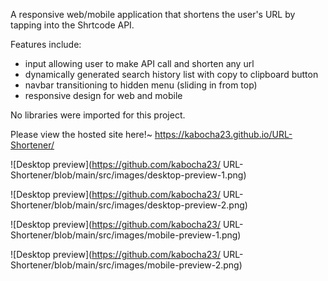 A responsive web/mobile application that shortens the user's URL by tapping into the Shrtcode API.

Features include: 
- input allowing user to make API call and shorten any url
- dynamically generated search history list with copy to clipboard button
- navbar transitioning to hidden menu (sliding in from top)
- responsive design for web and mobile

No libraries were imported for this project.

Please view the hosted site here!~ https://kabocha23.github.io/URL-Shortener/

![Desktop preview](https://github.com/kabocha23/
URL-Shortener/blob/main/src/images/desktop-preview-1.png)

![Desktop preview](https://github.com/kabocha23/
URL-Shortener/blob/main/src/images/desktop-preview-2.png)

![Desktop preview](https://github.com/kabocha23/
URL-Shortener/blob/main/src/images/mobile-preview-1.png)

![Desktop preview](https://github.com/kabocha23/
URL-Shortener/blob/main/src/images/mobile-preview-2.png)